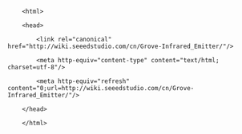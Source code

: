 <!DOCTYPE html>
        <html>
        <head>
            <link rel="canonical" href="http://wiki.seeedstudio.com/cn/Grove-Infrared_Emitter/"/>
            <meta http-equiv="content-type" content="text/html; charset=utf-8"/>
            <meta http-equiv="refresh" content="0;url=http://wiki.seeedstudio.com/cn/Grove-Infrared_Emitter/"/>
        </head>
        </html>